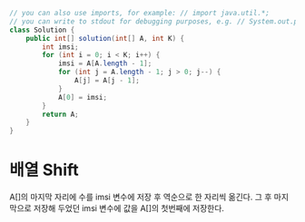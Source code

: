 ~~~java
// you can also use imports, for example: // import java.util.*;
// you can write to stdout for debugging purposes, e.g. // System.out.println("this is a debug message");
class Solution {
    public int[] solution(int[] A, int K) {
        int imsi;
        for (int i = 0; i < K; i++) {
            imsi = A[A.length - 1];
            for (int j = A.length - 1; j > 0; j--) {
                A[j] = A[j - 1];
            }
            A[0] = imsi;
        }
        return A;
    }
}
~~~

# 배열 Shift

A[]의 마지막 자리에 수를 imsi 변수에 저장 후 역순으로 한 자리씩 옮긴다. 그 후 마지막으로 저장해 두었던 imsi 변수에 값을 A[]의 첫번째에 저장한다.